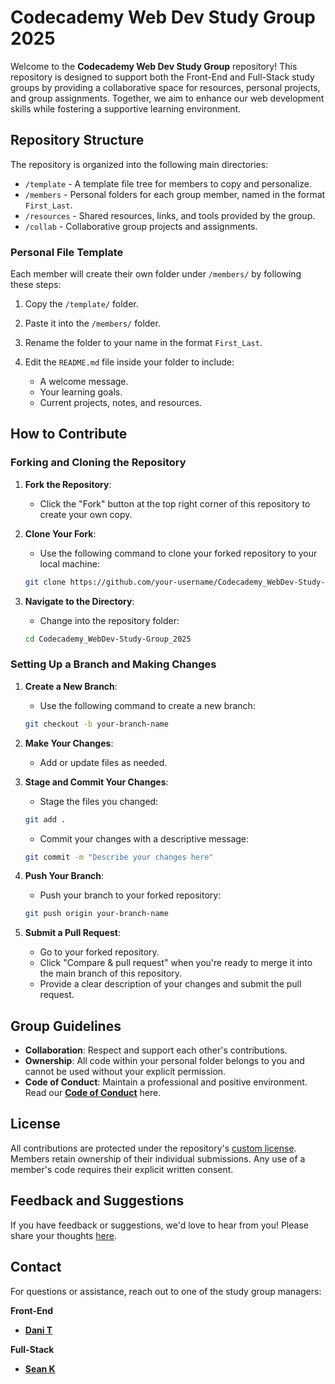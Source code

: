 # Codecademy Web Dev Study Group 2025

Welcome to the **Codecademy Web Dev Study Group** repository! This repository is designed to support both the Front-End and Full-Stack study groups by providing a collaborative space for resources, personal projects, and group assignments. Together, we aim to enhance our web development skills while fostering a supportive learning environment.

## Repository Structure

The repository is organized into the following main directories:

- `/template` - A template file tree for members to copy and personalize.
- `/members` - Personal folders for each group member, named in the format `First_Last`.
- `/resources` - Shared resources, links, and tools provided by the group.
- `/collab` - Collaborative group projects and assignments.

### **Personal File Template**

Each member will create their own folder under `/members/` by following these steps:

1. Copy the `/template/` folder.

2. Paste it into the `/members/` folder.

3. Rename the folder to your name in the format `First_Last`.

4. Edit the `README.md` file inside your folder to include:

    - A welcome message.
    - Your learning goals.
    - Current projects, notes, and resources.

## How to Contribute

### Forking and Cloning the Repository

1. **Fork the Repository**:

    - Click the "Fork" button at the top right corner of this repository to create your own copy.

2. **Clone Your Fork**:

    - Use the following command to clone your forked repository to your local machine:

    ```bash
    git clone https://github.com/your-username/Codecademy_WebDev-Study-Group_2025.git
    ```

3. **Navigate to the Directory**:

    - Change into the repository folder:

    ```bash
    cd Codecademy_WebDev-Study-Group_2025
    ```

### Setting Up a Branch and Making Changes

1. **Create a New Branch**:

    - Use the following command to create a new branch:

    ```bash
    git checkout -b your-branch-name
    ```

2. **Make Your Changes**:

    - Add or update files as needed.

3. **Stage and Commit Your Changes**:

    - Stage the files you changed:

    ```bash
    git add .
    ```

    - Commit your changes with a descriptive message:

    ```bash
    git commit -m "Describe your changes here"
    ```

4. **Push Your Branch**:

    - Push your branch to your forked repository:

    ```bash
    git push origin your-branch-name
    ```

5. **Submit a Pull Request**:

    - Go to your forked repository.
    - Click "Compare & pull request" when you're ready to merge it into the main branch of this repository.
    - Provide a clear description of your changes and submit the pull request.

## Group Guidelines

- **Collaboration**: Respect and support each other's contributions.
- **Ownership**: All code within your personal folder belongs to you and cannot be used without your explicit permission.
- **Code of Conduct**: Maintain a professional and positive environment. Read our [**Code of Conduct**](./CODE_OF_CONDUCT.md) here.

## License

All contributions are protected under the repository's [custom license](./LICENSE.md). Members retain ownership of their individual submissions. Any use of a member's code requires their explicit written consent.

## Feedback and Suggestions

If you have feedback or suggestions, we'd love to hear from you! Please share your thoughts [here](https://github.com/danitellini/Codecademy_WebDev-Study-Group_2025/discussions/categories/feedback-and-suggestions).

## Contact

For questions or assistance, reach out to one of the study group managers:

**Front-End**

- [**Dani T**](https://community.codecademy.com/u/8e235244)

**Full-Stack**

- [**Sean K**](https://community.codecademy.com/u/a6ff2e17)

